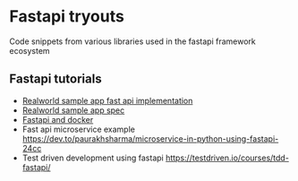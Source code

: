 # Fastapi tryouts

Code snippets from various libraries used in the fastapi framework ecosystem

## Fastapi tutorials

- [Realworld sample app fast api implementation](https://github.com/nsidnev/fastapi-realworld-example-app)
- [Realworld sample app spec](https://github.com/gothinkster/realworld)
- [Fastapi and docker](https://levelup.gitconnected.com/creating-an-api-with-fastapi-and-docker-809429d778e6)
- Fast api microservice example <https://dev.to/paurakhsharma/microservice-in-python-using-fastapi-24cc>
- Test driven development using fastapi <https://testdriven.io/courses/tdd-fastapi/>
